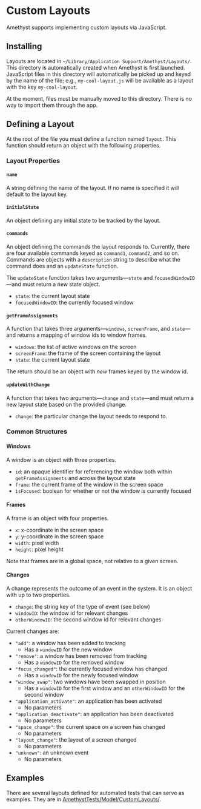 # Custom Layouts

Amethyst supports implementing custom layouts via JavaScript.

## Installing

Layouts are located in `~/Library/Application Support/Amethyst/Layouts/`. This directory is automatically created when Amethyst is first launched. JavaScript files in this directory will automatically be picked up and keyed by the name of the file; e.g., `my-cool-layout.js` will be available as a layout with the key `my-cool-layout`.

At the moment, files must be manually moved to this directory. There is no way to import them through the app.

## Defining a Layout

At the root of the file you must define a function named `layout`. This function should return an object with the following properties.

### Layout Properties

#### `name`

A string defining the name of the layout. If no name is specified it will default to the layout key.

#### `initialState`

An object defining any initial state to be tracked by the layout.

#### `commands`

An object defining the commands the layout responds to. Currently, there are four available commands keyed as `command1`, `command2`, and so on. Commands are objects with a `description` string to describe what the command does and an `updateState` function.

The `updateState` function takes two arguments—`state` and `focusedWindowID`—and must return a new state object.

* `state`: the current layout state
* `focusedWindowID`: the currently focused window

#### `getFrameAssignments`

A function that takes three arguments—`windows`, `screenFrame`, and `state`—and returns a mapping of window ids to window frames.

* `windows`: the list of active windows on the screen
* `screenFrame`: the frame of the screen containing the layout
* `state`: the current layout state

The return should be an object with _new_ frames keyed by the window id.

#### `updateWithChange`

A function that takes two arguments—`change` and `state`—and must return a new layout state based on the provided change.

* `change`: the particular change the layout needs to respond to.

### Common Structures

#### Windows

A window is an object with three properties.

* `id`: an opaque identifier for referencing the window both within `getFrameAssignments` and across the layout state
* `frame`: the current frame of the window in the screen space
* `isFocused`: boolean for whether or not the window is currently focused

#### Frames

A frame is an object with four properties.

* `x`: x-coordinate in the screen space
* `y`: y-coordinate in the screen space
* `width`: pixel width
* `height`: pixel height

Note that frames are in a global space, not relative to a given screen.

#### Changes

A change represents the outcome of an event in the system. It is an object with up to two properties.

* `change`: the string key of the type of event (see below)
* `windowID`: the window id for relevant changes
* `otherWindowID`: the second window id for relevant changes

Current changes are:

* `"add"`: a window has been added to tracking
    * Has a `windowID` for the new window
* `"remove"`: a window has been removed from tracking
    * Has a `windowID` for the removed window
* `"focus_changed"`: the currently focused window has changed
    * Has a `windowID` for the newly focused window
* `"window_swap"`: two windows have been swapped in position
    * Has a `windowID` for the first window and an `otherWindowID` for the second window
* `"application_activate"`: an application has been activated
    * No parameters
* `"application_deactivate"`: an application has been deactivated
    * No parameters
* `"space_change"`: the current space on a screen has changed
    * No parameters
* `"layout_change"`: the layout of a screen changed
    * No parameters
* `"unknown"`: an unknown event
    * No parameters

## Examples

There are several layouts defined for automated tests that can serve as examples. They are in [AmethystTests/Model/CustomLayouts/](../AmethystTests/Model/CustomLayouts/).
